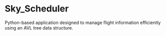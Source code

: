 # Sky_Scheduler
Python-based application designed to manage flight information efficiently using an AVL tree data structure.
